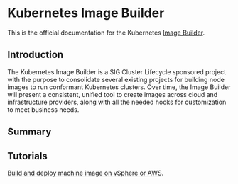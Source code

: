 # Kubernetes Image Builder

This is the official documentation for the Kubernetes [Image Builder](https://github.com/kubernetes-sigs/image-builder).

## Introduction

The Kubernetes Image Builder is a SIG Cluster Lifecycle sponsored project with the purpose to consolidate several existing projects for building node images to run conformant Kubernetes clusters. Over time, the Image Builder will present a consistent, unified tool to create images across cloud and infrastructure providers, along with all the needed hooks for customization to meet business needs.

## Summary

## Tutorials

[Build and deploy machine image on vSphere or AWS](./tutorials/build-deploy.md).
